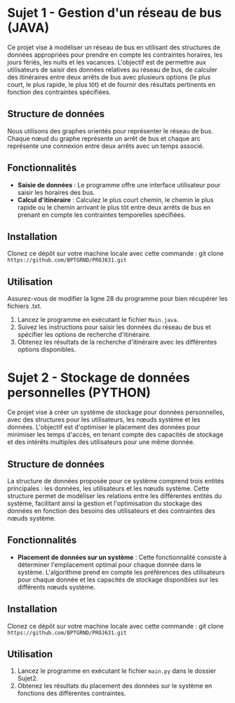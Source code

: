 # Sujet 1 - Gestion d'un réseau de bus (JAVA)

Ce projet vise à modéliser un réseau de bus en utilisant des structures de données appropriées pour prendre en compte les contraintes horaires, les jours fériés, les nuits et les vacances. L'objectif est de permettre aux utilisateurs de saisir des données relatives au réseau de bus, de calculer des itinéraires entre deux arrêts de bus avec plusieurs options (le plus court, le plus rapide, le plus tôt) et de fournir des résultats pertinents en fonction des contraintes spécifiées.

## Structure de données

Nous utilisons des graphes orientés pour représenter le réseau de bus. Chaque nœud du graphe représente un arrêt de bus et chaque arc représente une connexion entre deux arrêts avec un temps associé.

## Fonctionnalités

- **Saisie de données** : Le programme offre une interface utilisateur pour saisir les horaires des bus.
- **Calcul d'itinéraire** : Calculez le plus court chemin, le chemin le plus rapide ou le chemin arrivant le plus tôt entre deux arrêts de bus en prenant en compte les contraintes temporelles spécifiées.

## Installation
Clonez ce dépôt sur votre machine locale avec cette commande :
git clone `https://github.com/BPTGRND/PROJ631.git`

## Utilisation

Assurez-vous de modifier la ligne 28 du programme pour bien récupérer les fichiers .txt.

1. Lancez le programme en exécutant le fichier `Main.java`.
2. Suivez les instructions pour saisir les données du réseau de bus et spécifier les options de recherche d'itinéraire.
3. Obtenez les résultats de la recherche d'itinéraire avec les différentes options disponibles.

# Sujet 2 - Stockage de données personnelles (PYTHON)

Ce projet vise à créer un système de stockage pour données personnelles, avec des structures pour les utilisateurs, les nœuds système et les données. L'objectif est d'optimiser le placement des données pour minimiser les temps d'accès, en tenant compte des capacités de stockage et des intérêts multiples des utilisateurs pour une même donnée.

## Structure de données

La structure de données proposée pour ce système comprend trois entités principales : les données, les utilisateurs et les nœuds système. Cette structure permet de modéliser les relations entre les différentes entités du système, facilitant ainsi la gestion et l'optimisation du stockage des données en fonction des besoins des utilisateurs et des contraintes des nœuds système.

## Fonctionnalités

- **Placement de données sur un système** : Cette fonctionnalité consiste à déterminer l'emplacement optimal pour chaque donnée dans le système. L'algorithme prend en compte les préférences des utilisateurs pour chaque donnée et les capacités de stockage disponibles sur les différents nœuds système.

## Installation
Clonez ce dépôt sur votre machine locale avec cette commande :
git clone `https://github.com/BPTGRND/PROJ631.git`

## Utilisation

1. Lancez le programme en exécutant le fichier `main.py` dans le dossier Sujet2.
2. Obtenez les résultats du placement des données sur le système en fonctions des différentes contraintes.
